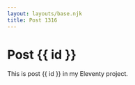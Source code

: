 ```yaml
---
layout: layouts/base.njk
title: Post 1316
---
```


# Post {{ id }}

This is post {{ id }} in my Eleventy project.
